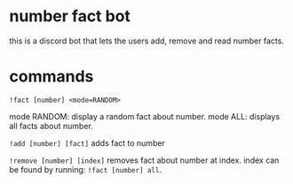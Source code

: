 # number fact bot
this is a discord bot that lets the users add, remove and read number facts.

# commands
`!fact [number] <mode=RANDOM>`

  mode RANDOM: display a random fact about number.
  mode ALL: displays all facts about number.
  
`!add [number] [fact]`
  adds fact to number
 
`!remove [number] [index]`
  removes fact about number at index.
  index can be found by running: `!fact [number] all`.
 
